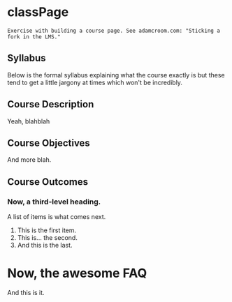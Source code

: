 # classPage
`Exercise with building a course page. See adamcroom.com: "Sticking a fork in the LMS."`

## Syllabus

Below is the formal syllabus explaining what the course exactly is but these tend to get a little jargony at times which won't be incredibly.

## Course Description
Yeah, blahblah
## Course Objectives
And more blah.

## Course Outcomes
### Now, a third-level heading.
A list of items is what comes next.
1. This is the first item.
2. This is... the second.
3. And this is the last.
 
# Now, the awesome FAQ
And this is it.
